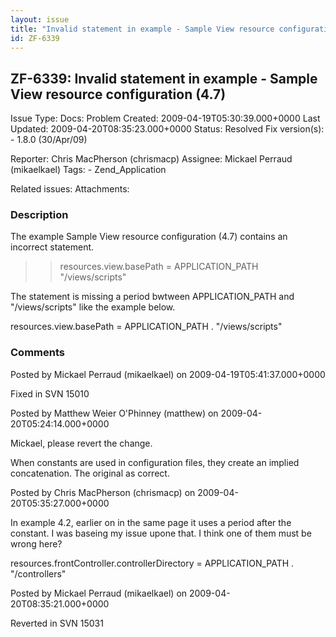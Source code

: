 ```yaml
---
layout: issue
title: "Invalid statement in example - Sample View resource configuration (4.7)"
id: ZF-6339
---
```


ZF-6339: Invalid statement in example - Sample View resource configuration (4.7)
--------------------------------------------------------------------------------

 Issue Type: Docs: Problem Created: 2009-04-19T05:30:39.000+0000 Last Updated: 2009-04-20T08:35:23.000+0000 Status: Resolved Fix version(s): - 1.8.0 (30/Apr/09)
 
 Reporter:  Chris MacPherson (chrismacp)  Assignee:  Mickael Perraud (mikaelkael)  Tags: - Zend\_Application
 
 Related issues: 
 Attachments: 
### Description

The example Sample View resource configuration (4.7) contains an incorrect statement.

> > resources.view.basePath = APPLICATION\_PATH "/views/scripts"

The statement is missing a period bwtween APPLICATION\_PATH and "/views/scripts" like the example below.

resources.view.basePath = APPLICATION\_PATH . "/views/scripts"

 

 

### Comments

Posted by Mickael Perraud (mikaelkael) on 2009-04-19T05:41:37.000+0000

Fixed in SVN 15010

 

 

Posted by Matthew Weier O'Phinney (matthew) on 2009-04-20T05:24:14.000+0000

Mickael, please revert the change.

When constants are used in configuration files, they create an implied concatenation. The original as correct.

 

 

Posted by Chris MacPherson (chrismacp) on 2009-04-20T05:35:27.000+0000

In example 4.2, earlier on in the same page it uses a period after the constant. I was baseing my issue upone that. I think one of them must be wrong here?

resources.frontController.controllerDirectory = APPLICATION\_PATH . "/controllers"

 

 

Posted by Mickael Perraud (mikaelkael) on 2009-04-20T08:35:21.000+0000

Reverted in SVN 15031

 

 